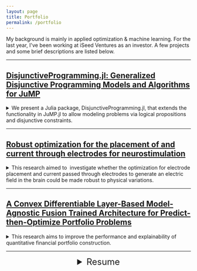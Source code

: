 ```yaml
---
layout: page
title: Portfolio
permalink: /portfolio
---
```


My background is mainly in applied optimization & machine learning. For the last year, I've been working at iSeed Ventures as an investor. A few projects and some brief descriptions are listed below.

<hr/>
<h2><a href="https://arxiv.org/abs/2304.10492">DisjunctiveProgramming.jl: Generalized Disjunctive Programming Models and Algorithms for JuMP</a></h2>
<details>
    <summary>We present a Julia package, DisjunctiveProgramming.jl, that extends the functionality in JuMP.jl to allow modeling problems via logical propositions and disjunctive constraints. </summary>

    Such models can then be reformulated into Mixed-Integer Programs (MIPs) that can be solved with the various MIP solvers supported by JuMP. To do so, logical propositions are converted to Conjunctive Normal Form (CNF) and reformulated into equivalent algebraic constraints. Disjunctions are reformulated into mixed-integer constraints via the reformulation technique specified by the user (Big-M or Hull reformulations). The package supports reformulations for disjunctions containing linear, quadratic, and nonlinear constraints.

{% linkpreview "https://github.com/hdavid16/DisjunctiveProgramming.jl" %}
</details>

<hr/>
<h2><a href="https://docs.google.com/presentation/d/1nWs95Ar3eWqMNnfPgwMIIZhzAtu8QDRs/edit?pli=1&slide=id.p1#slide=id.p1">Robust optimization for the placement of and current through electrodes for neurostimulation</a></h2>
<details>
    <summary>This research aimed to  investigate whether the optimization for electrode placement and current passed through electrodes to generate an electric field in the brain could be made robust to physical variations.</summary>

    The optimization approach used in this study focused on minimizing the current outside of the region being targeted for stimulation with respect to uncertainty in the conductivities of each section of a spherical head model in the worst case. The robust approach used sequential rounds of particle swarm optimization to find worst case conductivity parameters for an electrode setup and convex optimization to find a new electrode setup for new conductivity parameters. The study found that the robust optimization approach was beneficial in worst-case scenarios, reducing the electric field outside of the target region by 12.5% compared to the original setup. However, the robust approach performed worse than the original approach in the average case. This work suggests that this robust electrode design scheme for stimulation experimentation and medical treatments may minimize the neurons outside the targeted region that may be activated, in turn potentially reducing side-effects. Further research is required to validate these findings, compare other robust formulations, and determine how other uncertainties affect the robust optimization performance.

{% linkpreview "https://github.com/shivankj11/robust-neurostim" %}
</details>

<hr/>
<h2><a href="https://drive.google.com/file/d/1InCKqi4o_S4EDNaFgcBoinN9YbCesyfV/view?pli=1">A Convex Differentiable Layer-Based Model-Agnostic Fusion Trained Architecture for Predict-then-Optimize Portfolio Problems</a></h2>
<details>
    <summary>This research aims to improve the performance and explainability of quantitative financial portfolio construction.</summary>
    Our convex differentiable layer based approach, validated on the Qlib platform, shows substantial improvements in cumulative returns and risk-adjusted return performance over traditional two-stage models. Additionally, the fusion-trained model demonstrates better stability and performance than models trained directly using the optimization loss. We also conduct portfolio experiments during the COVID-19 period to highlight the importance of portfolio optimization constraints and the advantages of our model compared to end-to-end models.

{% linkpreview "https://github.com/shivankj11/Differentiable-Layer-Portfolio" %}
</details>

<hr/>
<details style="font-size: 24px; text-align: center">
    <summary> Resume </summary>
<object data="../assets/Shivank_Joshi_Resume.pdf" width="800" height="800" type='application/pdf'></object>
</details>
